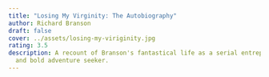 ```yaml
---
title: "Losing My Virginity: The Autobiography"
author: Richard Branson
draft: false
cover: ../assets/losing-my-viriginity.jpg
rating: 3.5
description: A recount of Branson's fantastical life as a serial entrepreneur
  and bold adventure seeker.
---
```


